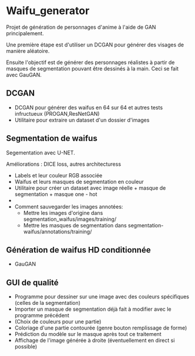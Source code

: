 # Waifu_generator

Projet de génération de personnages d'anime à l'aide de GAN principalement.

Une première étape est d'utiliser un DCGAN pour générer des visages de manière aléatoire.

Ensuite l'objectif est de générer des personnages réalistes à partir de masques de segmentation pouvant être dessinés à la main. Ceci se fait avec GauGAN.

## DCGAN

- DCGAN pour générer des waifus en 64 sur 64 et autres tests infructueux (PROGAN,ResNetGAN)
- Utilitaire pour extraire un dataset d'un dossier d'images

## Segmentation de waifus

Segementation avec U-NET. 

Améliorations : DICE loss, autres architecturess
- Labels et leur couleur RGB associée
- Waifus et leurs masques de segmentation en couleur 
- Utilitaire pour créer un dataset avec image réelle + masque de segmentation + masque one - hot
- 
- Comment sauvegarder les images annotées:
    - Mettre les images d'origine dans segmentation_waifus/images/training/
    - Mettre les masques de segmentation dans segmentation-waifus/annotations/training/
   
## Génération de waifus HD conditionnée

- GauGAN

## GUI de qualité

- Programme pour dessiner sur une image avec des couleurs spécifiques (celles de la segmentation)
- Importer un masque de segmentation déjà fait à modifier avec le programme précédent
- (Choix de couleurs pour une partie)
- Coloriage d'une partie contourée (genre bouton remplissage de forme)
- Prédiction du modèle sur le masque après tout ce traitement
- Affichage de l'image générée à droite (éventuellement en direct si possible)